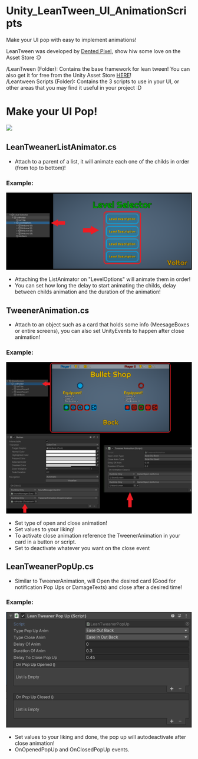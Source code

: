 # Unity_LeanTween_UI_AnimationScripts
Make your UI pop with easy to implement animations!

LeanTween was developed by <a href='https://assetstore.unity.com/publishers/1487'>Dented Pixel</a>, show hiw some love on the Asset Store :D

/LeanTween (Folder): Contains the base framework for lean tween! You can also get it for free from the Unity Asset Store <a href='https://assetstore.unity.com/packages/tools/animation/leantween-3595'>HERE</a>! <br>
/Leantween Scripts (Folder): Contains the 3 scripts to use in your UI, or other areas that you may find it useful in your project :D <br>

# Make your UI Pop!
![](Screenshots/Demo.gif)


## LeanTweanerListAnimator.cs
- Attach to a parent of a list, it will animate each one of the childs in order (from top to bottom)!

### Example: <br>
![](Screenshots/ListAnimator.png)
- Attaching the ListAnimator on "LevelOptions" will animate them in order!
- You can set how long the delay to start animating the childs, delay between childs animation and the duration of the animation!

## TweenerAnimation.cs
- Attach to an object such as a card that holds some info (MeesageBoxes or entire screens), you can also set UnityEvents to happen after close animation!  

### Example: <br>
![](Screenshots/TweenerAnimation.png)
- Set type of open and close animation!
- Set values to your liking!
- To activate close animation reference the TweenerAnimation in your card in a button or script.
- Set to deactivate whatever you want on the close event

## LeanTweanerPopUp.cs
- Similar to TweenerAnimation, will Open the desired card (Good for notification Pop Ups or DamageTexts) and close after a desired time!

### Example: <br>
![](Screenshots/PopUp.png)
- Set values to your liking and done, the pop up will autodeactivate after close animation!
- OnOpenedPopUp and OnClosedPopUp events.
